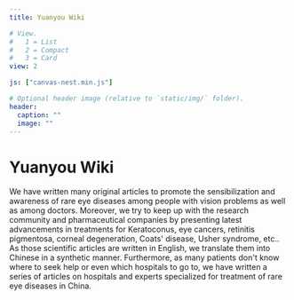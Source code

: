 ```yaml
---
title: Yuanyou Wiki

# View.
#   1 = List
#   2 = Compact
#   3 = Card
view: 2

js: ["canvas-nest.min.js"]

# Optional header image (relative to `static/img/` folder).
header:
  caption: ""
  image: ""
---
```


# **Yuanyou Wiki**

We have written many original articles to promote the sensibilization and awareness of rare eye diseases among people with vision problems as well as among doctors. Moreover, we try to keep up with the research community and pharmaceutical companies by presenting latest advancements in treatments for Keratoconus, eye cancers, retinitis pigmentosa, corneal degeneration, Coats' disease, Usher syndrome, etc.. As those scientific articles are written in English, we translate them into Chinese in a synthetic manner. Furthermore, as many patients don't know where to seek help or even which hospitals to go to, we have written a series of articles on hospitals and experts specialized for treatment of rare eye diseases in China.
